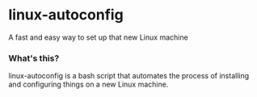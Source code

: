 # linux-autoconfig

A fast and easy way to set up that new Linux machine


### What's this? ###

linux-autoconfig is a bash script that automates the process of installing and configuring things on a new Linux machine.
